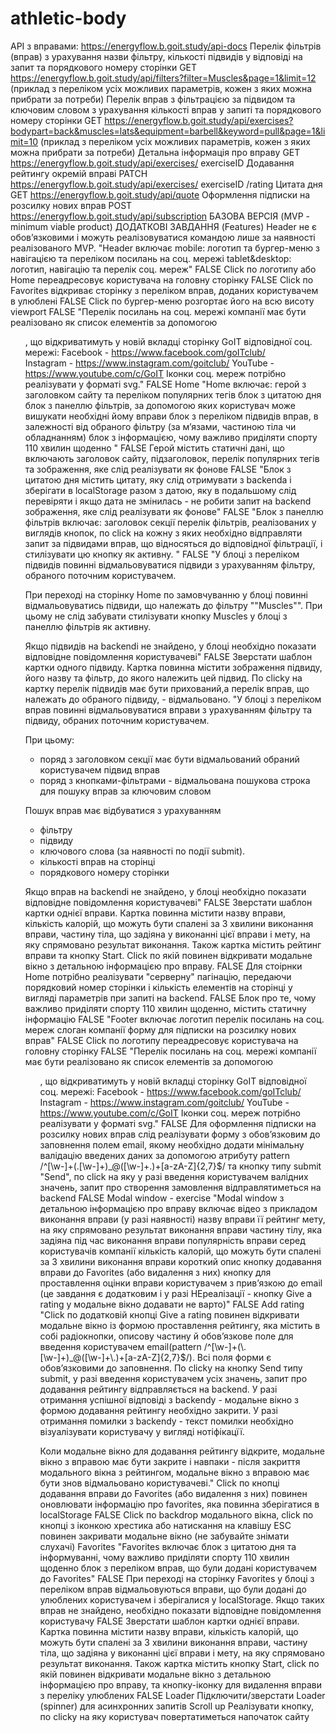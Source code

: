 # athletic-body

API з вправами: https://energyflow.b.goit.study/api-docs
Перелік фільтрів (вправ) з урахування назви фільтру, кількості підвидів у відповіді на запит та порядкового номеру сторінки GET https://energyflow.b.goit.study/api/filters?filter=Muscles&page=1&limit=12 (приклад з переліком усіх можливих параметрів, кожен з яких можна прибрати за потреби)
Перелік вправ з фільтрацією за підвидом та ключовим словом з урахування кількості вправ у запиті та порядкового номеру сторінки GET https://energyflow.b.goit.study/api/exercises?bodypart=back&muscles=lats&equipment=barbell&keyword=pull&page=1&limit=10 (приклад з переліком усіх можливих параметрів, кожен з яких можна прибрати за потреби)
Детальна інформація про вправу GET https://energyflow.b.goit.study/api/exercises/ exerciseID
Додавання рейтингу окремій вправі PATCH https://energyflow.b.goit.study/api/exercises/ exerciseID /rating
Цитата дня GET https://energyflow.b.goit.study/api/quote
Оформлення підписки на розсилку нових вправ POST https://energyflow.b.goit.study/api/subscription
БАЗОВА ВЕРСІЯ (MVP - minimum viable product) ДОДАТКОВІ ЗАВДАННЯ (Features)
Header не є обовʼязковими і можуть реалізовуватися командою лише за наявності реалізованого MVP.
"Header включає
mobile: логотип та бургер-меню з навігацією та переліком посилань на соц. мережі
tablet&desktop: логотип, навігацію та перелік соц. мереж" FALSE
Click по логотипу або Home переадресовує користувача на головну сторінку FALSE
Click по Favorites відкриває сторінку з переліком вправ, доданих користувачем в улюблені FALSE
Click по бургер-меню розгортає його на всю висоту viewport FALSE
"Перелік посилань на соц. мережі компанії має бути реалізовано як список елементів за допомогою <ul>, що відкриватимуть у новій вкладці сторінку GoIT відповідної соц. мережі:
Facebook - https://www.facebook.com/goITclub/  
Instagram - https://www.instagram.com/goitclub/
YouTube - https://www.youtube.com/c/GoIT
Іконки соц. мереж потрібно реалізувати у форматі svg." FALSE
Home
"Home включає:
герой з заголовком сайту та переліком популярних тегів
блок з цитатою дня
блок з панеллю фільтрів, за допомогою яких користувач може вишукати необхідні йому вправи
блок з переліком підвидів вправ, в залежності від обраного фільтру (за мʼязами, частиною тіла чи обладнанням)
блок з інформацією, чому важливо приділяти спорту 110 хвилин щоденно
" FALSE
Герой містить статичні дані, що включають заголовок сайту, підзаголовок, перелік популярних тегів та зображення, яке слід реалізувати як фонове FALSE
"Блок з цитатою дня містить
цитату, яку слід отримувати з backendа і зберігати в localStorage разом з датою, яку в подальшому слід перевіряти і якщо дата не змінилась - не робити запит на backend
зображення, яке слід реалізувати як фонове" FALSE
"Блок з панеллю фільтрів включає:
заголовок секції
перелік фільтрів, реалізованих у виглядів кнопок, по click на кожну з яких необхідно відправляти запит за підвидами вправ, що відносяться до відповідної фільтрації, і стилізувати цю кнопку як активну. " FALSE
"У блоці з переліком підвидів повинні відмальовуватися підвиди з урахуванням фільтру, обраного поточним користувачем.

При переході на сторінку Home по замовчуванню у блоці повинні відмальовуватись підвиди, що належать до фільтру ""Muscles"". При цьому не слід забувати стилізувати кнопку Muscles у блоці з панеллю фільтрів як активну.

Якщо підвидів на backendі не знайдено, у блоці необхідно показати відповідне повідомлення користувачеві" FALSE
Зверстати шаблон картки одного підвиду. Картка повинна містити зображення підвиду, його назву та фільтр, до якого належить цей підвид. По clickу на картку перелік підвидів має бути прихований,а перелік вправ, що належать до обраного підвиду, - відмальовано.
"У блоці з переліком вправ повинні відмальовуватися вправи з урахуванням фільтру та підвиду, обраних поточним користувачем.

При цьому:

- поряд з заголовком секції має бути відмальований обраний користувачем підвид вправ
- поряд з кнопками-фільтрами - відмальована пошукова строка для пошуку вправ за ключовим словом

Пошук вправ має відбуватися з урахуванням

- фільтру
- підвиду
- ключового слова (за наявності по події submit).
- кількості вправ на сторінці
- порядкового номеру сторінки

Якщо вправ на backendі не знайдено, у блоці необхідно показати відповідне повідомлення користувачеві" FALSE
Зверстати шаблон картки однієї вправи. Картка повинна містити назву вправи, кількість калорій, що можуть бути спалені за 3 хвилини виконання вправи, частину тіла, що задіяна у виконанні цієї вправи і мету, на яку спрямовано результат виконання. Також картка містить рейтинг вправи та кнопку Start. Click по якій повинен відкривати модальне вікно з детальною інформацією про вправу. FALSE
Для стоірнки Home потрібно реалізувати "серверну" пагінацію, передаючи порядковий номер сторінки і кількість елементів на сторінці у вигляді параметрів при запиті на backend. FALSE
Блок про те, чому важливо приділяти спорту 110 хвилин щоденно, містить статичну інформацію FALSE
"Footer включає
логотип
перелік посилань на соц. мереж
слоган компанії
форму для підписки на розсилку нових вправ" FALSE
Click по логотипу переадресовує користувача на головну сторінку FALSE
"Перелік посилань на соц. мережі компанії має бути реалізовано як список елементів за допомогою <ul>, що відкриватимуть у новій вкладці сторінку GoIT відповідної соц. мережі:
Facebook - https://www.facebook.com/goITclub/  
Instagram - https://www.instagram.com/goitclub/
YouTube - https://www.youtube.com/c/GoIT
Іконки соц. мереж потрібно реалізувати у форматі svg." FALSE
Для оформлення підписки на розсилку нових вправ слід реалізувати форму з обовʼязковим до заповнення полем email, якому необхідно додати мінімальну валідацію введених даних за допомогою атрибуту pattern /^[\w-]+(\.[\w-]+)_@([\w-]+\.)+[a-zA-Z]{2,7}$/ та кнопку типу submit "Send", по click на яку у разі введення користувачем валідних значень, запит про створення замовлення відправлятиметься на backend FALSE
Modal window - exercise
"Modal window з детальною інформацією про вправу включає
відео з прикладом виконання вправи (у разі наявності)
назву вправи
її рейтинг  
 мету, на яку спрямовано результат виконання вправи
частину тілу, яка задіяна під час виконання вправи
популярність вправи серед користувачів компанії
кількість калорій, що можуть бути спалені за 3 хвилини виконання вправи
короткий опис
кнопку додавання вправи до Favorites (або видалення з них)
кнопку для проставлення оцінки вправи користувачем з привʼязкою до email (це завдання є додатковим і у разі НЕреалізації - кнопку Give a rating у модальне вікно додавати не варто)" FALSE Add rating
"Click по додатковій кнопці Give a rating повинен відкривати модальне вікно із формою проставлення рейтингу, яка містить в собі радіокнопки, описову частину й обовʼязкове поле для введення користувачем email(pattern /^[\w-]+(\.[\w-]+)_@([\w-]+\.)+[a-zA-Z]{2,7}$/). Всі поля форми є обовʼязковими до заповнення. По clickу на кнопку Send типу submit, у разі введення користувачем усіх значень, запит про додавання рейтингу відправляється на backend. У разі отримання успішної відповіді з backendу - модальне вікно з формою додавання рейтингу необхідно закрити. У разі отримання помилки з backendу - текст помилки необхідно візуалізувати користувачу у вигляді нотіфікацїї.

Коли модальне вікно для додавання рейтингу відкрите, модальне вікно з вправою має бути закрите і навпаки - після закриття модального вікна з рейтингом, модальне вікно з вправою має бути знов відмальовано користувачеві."
Click по кнопці додавання вправи до Favorites (або видалення з них) повинен оновлювати інформацію про favorites, яка повинна зберігатися в localStorage FALSE
Click по backdrop модального вікна, click по кнопці з іконкою хрестика або натискання на клавішу ESC повинен закривати модальне вікно (не забувайте знімати слухачі)
Favorites
"Favorites включає
блок з цитатою дня та інформуванні, чому важливо приділяти спорту 110 хвилин щоденно
блок з переліком вправ, що були додані користувачем до Favorites" FALSE
При переході на сторінку Favorites у блоці з переліком вправ відмальовуються вправи, що були додані до улюблених користувачем і зберігалися у localStorage. Якщо таких вправ не знайдено, необхідно показати відповідне повідомлення користувачу FALSE
Зверстати шаблон картки однієї вправи. Картка повинна містити назву вправи, кількість калорій, що можуть бути спалені за 3 хвилини виконання вправи, частину тіла, що задіяна у виконанні цієї вправи і мету, на яку спрямовано результат виконання. Також картка містить кнопку Start, сlick по якій повинен відкривати модальне вікно з детальною інформацією про вправу, та кнопку-іконку для видалення вправи з переліку улюблених FALSE
Loader
Підключити/зверстати Loader (spinner) для асинхронних запитів
Scroll up
Реалізувати кнопку, по clickу на яку користувач повертатиметься напочаток сайту
